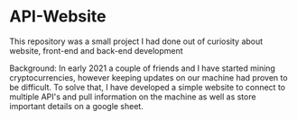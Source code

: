 # API-Website
This repository was a small project I had done out of curiosity about website, front-end and back-end development

Background:
In early 2021 a couple of friends and I have started mining cryptocurrencies, however keeping updates on our
machine had proven to be difficult. To solve that, I have developed a simple website to connect to multiple
API's and pull information on the machine as well as store important details on a google sheet.
